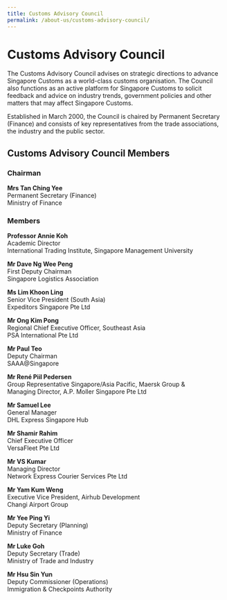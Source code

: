 ```yaml
---
title: Customs Advisory Council
permalink: /about-us/customs-advisory-council/
---
```


# Customs Advisory Council

The Customs Advisory Council advises on strategic directions to advance Singapore Customs as a world-class customs organisation. The Council also functions as an active platform for Singapore Customs to solicit feedback and advice on industry trends, government policies and other matters that may affect Singapore Customs.

Established in March 2000, the Council is chaired by Permanent Secretary (Finance) and consists of key representatives from the trade associations, the industry and the public sector.

## Customs Advisory Council Members

### Chairman

**Mrs Tan Ching Yee**  
Permanent Secretary (Finance)  
Ministry of Finance

### Members

**Professor Annie Koh**  
Academic Director  
International Trading Institute, Singapore Management University 

**Mr Dave Ng Wee Peng**  
First Deputy Chairman  
Singapore Logistics Association

**Ms Lim Khoon Ling**  
Senior Vice President (South Asia)  
Expeditors Singapore Pte Ltd

**Mr Ong Kim Pong**  
Regional Chief Executive Officer, Southeast Asia  
PSA International Pte Ltd

**Mr Paul Teo**  
Deputy Chairman  
SAAA@Singapore

**Mr René  Piil Pedersen**  
Group Representative Singapore/Asia Pacific, Maersk Group &  
Managing Director, A.P. Moller Singapore Pte Ltd

**Mr Samuel Lee**  
General Manager  
DHL Express Singapore Hub

**Mr Shamir Rahim**  
Chief Executive Officer  
VersaFleet Pte Ltd

**Mr VS Kumar**  
Managing Director  
Network Express Courier Services Pte Ltd

**Mr Yam Kum Weng**  
Executive Vice President, Airhub Development  
Changi Airport Group

**Mr Yee Ping Yi**  
Deputy Secretary (Planning)  
Ministry of Finance

**Mr Luke Goh**  
Deputy Secretary (Trade)  
Ministry of Trade and Industry

**Mr Hsu Sin Yun**  
Deputy Commissioner (Operations)  
Immigration & Checkpoints Authority
